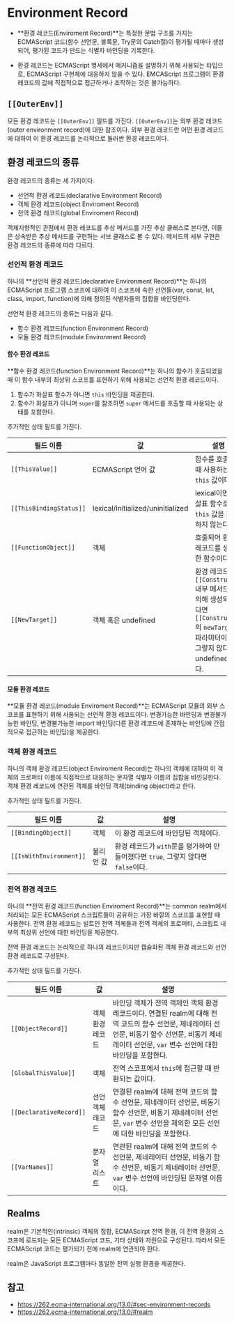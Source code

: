# Environment Record

- **환경 레코드(Enviroment Record)**는 특정한 문법 구조를 가지는 ECMAScript 코드(함수 선언문, 블록문, Try문의 Catch절)이 평가될 때마다 생성되어, 평가된 코드가 만드는 식별자 바인딩을 기록한다.

- 환경 레코드는 ECMAScript 명세에서 메커니즘을 설명하기 위해 사용되는 타입으로, ECMAScript 구현체에 대응하지 않을 수 있다. EMCAScript 프로그램이 환경 레코드의 값에 직접적으로 접근하거나 조작하는 것은 불가능하다.

## `[[OuterEnv]]`

모든 환경 레코드는 `[[OuterEnv]]` 필드를 가진다. `[[OuterEnv]]`는 외부 환경 레코드(outer environment record)에 대한 참조이다. 외부 환경 레코드란 어떤 환경 레코드에 대하여 이 환경 레코드를 논리적으로 둘러싼 환경 레코드이다.

## 환경 레코드의 종류

환경 레코드의 종류는 세 가지이다.

- 선언적 환경 레코드(declarative Environment Record)
- 객체 환경 레코드(object Enviroment Record)
- 전역 환경 레코드(global Enviroment Record)

객체지향적인 관점에서 환경 레코드를 추상 메서드를 가진 추상 클래스로 본다면, 이들은 상속받은 추상 메서드를 구현하는 서브 클래스로 볼 수 있다. 메서드의 세부 구현은 환경 레코드의 종류에 따라 다르다.

### 선언적 환경 레코드

하나의 **선언적 환경 레코드(declarative Environment Record)**는 하나의 ECMAScript 프로그램 스코프에 대하여 이 스코프에 속한 선언들(var, const, let, class, import, function)에 의해 정의된 식별자들의 집합을 바인딩한다.

선언적 환경 레코드의 종류는 다음과 같다.

- 함수 환경 레코드(function Environment Record)
- 모듈 환경 레코드(module Environment Record)

#### 함수 환경 레코드

**함수 환경 레코드(function Environment Record)**는 하나의 함수가 호출되었을 때 이 함수 내부의 최상위 스코프를 표현하기 위해 사용되는 선언적 환경 레코드이다.

1. 함수가 화살표 함수가 아니면 `this` 바인딩을 제공한다.
2. 함수가 화살표가 아니며 `super`를 참조하면 `super` 메서드를 호출할 때 사용되는 상태를 포함한다.

추가적인 상태 필드를 가진다.

| 필드 이름               | 값                                | 설명                                                         |
| ----------------------- | --------------------------------- | ------------------------------------------------------------ |
| `[[ThisValue]]`         | ECMAScript 언어 값                | 함수를 호출할 때 사용하는 `this` 값이다.                     |
| `[[ThisBindingStatus]]` | lexical/initialized/uninitialized | lexical이면 화살표 함수로 `this` 값을 제공하지 않는다.       |
| `[[FunctionObject]]`    | 객체                              | 호출되어 환경 레코드를 생성한 함수이다.                      |
| `[[NewTarget]]`         | 객체 혹은 undefined               | 환경 레코드가 `[[Construct]]` 내부 메서드에 의해 생성되었다면 `[[Construct]]`의 `newTarget` 파라미터이다. 그렇지 않다면 undefined이다. |

#### 모듈 환경 레코드

**모듈 환경 레코드(module Enviroment Record)**는 ECMAScript 모듈의 외부 스코프를 표현하기 위해 사용되는 선언적 환경 레코드이다. 변경가능한 바인딩과 변경불가능한 바인딩, 변경불가능한 import 바인딩(다른 환경 레코드에 존재하는 바인딩에 간접적으로 접근하는 바인딩)을 제공한다.

### 객체 환경 레코드

하나의 객체 환경 레코드(object Enviroment Record)는 하나의 객체에 대하여 이 객체의 프로퍼티 이름에 직접적으로 대응하는 문자열 식별자 이름의 집합을 바인딩한다. 객체 환경 레코드에 연관된 객체를 바인딩 객체(binding object)라고 한다.

추가적인 상태 필드를 가진다.

| 필드 이름               | 값        | 설명                                                         |
| ----------------------- | --------- | ------------------------------------------------------------ |
| `[[BindingObject]]`     | 객체      | 이 환경 레코드에 바인딩된 객체이다.                          |
| `[[IsWithEnvironment]]` | 불리언 값 | 환경 레코드가 `with`문을 평가하여 만들어졌다면 `true`, 그렇지 않다면 `false`이다. |

### 전역 환경 레코드

하나의 **전역 환경 레코드(function Enviroment Record)**는 common realm에서 처리되는 모든 ECMAScript 스크립트들이 공유하는 가장 바깥의 스코프를 표현할 때 사용한다. 전역 환경 레코드는 빌트인 전역 객체들과 전역 객체의 프로퍼티, 스크립트 내부의 최상위 선언에 대한 바인딩을 제공한다.

전역 환경 레코드는 논리적으로 하나의 레코드이지만 캡슐화된 객체 환경 레코드와 선언 환경 레코드로 구성된다.

추가적인 상태 필드를 가진다.

| 필드 이름               | 값               | 설명                                                         |
| ----------------------- | ---------------- | ------------------------------------------------------------ |
| `[[ObjectRecord]]`      | 객체 환경 레코드 | 바인딩 객체가 전역 객체인 객체 환경 레코드이다. 연결된 realm에 대해 전역 코드의 함수 선언문, 제네레이터 선언문, 비동기 함수 선언문, 비동기 제네레이터 선언문, `var` 변수 선언에 대한 바인딩을 포함한다. |
| `[GlobalThisValue]]`    | 객체             | 전역 스코프에서 `this`에 접근할 때 반환되는 값이다.          |
| `[[DeclarativeRecord]]` | 선언 객체 레코드 | 연결된 realm에 대해 전역 코드의 함수 선언문, 제네레이터 선언문, 비동기 함수 선언문, 비동기 제네레이터 선언문, `var` 변수 선언을 제외한 모든 선언에 대한 바인딩을 포함한다. |
| `[[VarNames]]`          | 문자열 리스트    | 연관된 realm에 대해 전역 코드의 수 선언문, 제네레이터 선언문, 비동기 함수 선언문, 비동기 제네레이터 선언문, `var` 변수 선언에 바인딩된 문자열 이름이다. |



## Realms

realm은 기본적인(intrinsic) 객체의 집합, ECMAScirpt 전역 환경, 이 전역 환경의 스코프에 로드되는 모든 ECMAScript 코드, 기타 상태와 자원으로 구성된다. 따라서 모든 ECMAScript 코드는 평가되기 전에 realm에 연관되야 한다.

realm은 JavaScript 프로그램마다 동일한 전역 실행 환경을 제공한다.

## 참고

- https://262.ecma-international.org/13.0/#sec-environment-records
- https://262.ecma-international.org/13.0/#realm